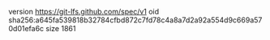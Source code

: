 version https://git-lfs.github.com/spec/v1
oid sha256:a645fa539818b32784cfbd872c7fd78c4a8a7d2a92a554d9c669a570d01efa6c
size 1861
